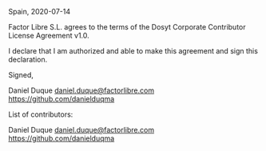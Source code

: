 Spain, 2020-07-14

Factor Libre S.L. agrees to the terms of the Dosyt Corporate Contributor License
Agreement v1.0.

I declare that I am authorized and able to make this agreement and sign this
declaration.

Signed,

Daniel Duque daniel.duque@factorlibre.com https://github.com/danielduqma

List of contributors:

Daniel Duque daniel.duque@factorlibre.com https://github.com/danielduqma
